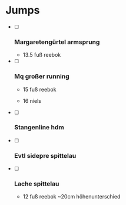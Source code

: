 

# Jumps

- [ ] ### Margaretengürtel armsprung
  
  - 13.5 fuß reebok

- [ ] ### Mq großer running
  
  - 15 fuß reebok
  
  - 16 niels

- [ ] ### Stangenline hdm

- [ ] ### Evtl sidepre spittelau

- [ ] ### Lache spittelau
  
  - 12 fuß reebok  ~20cm höhenunterschied


